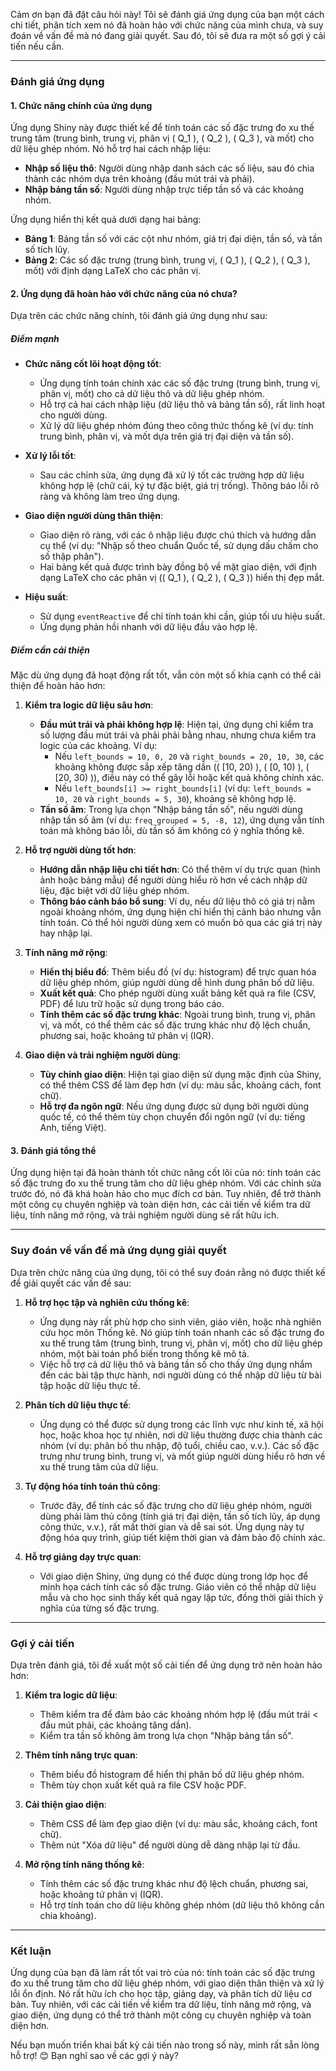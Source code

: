 Cảm ơn bạn đã đặt câu hỏi này! Tôi sẽ đánh giá ứng dụng của bạn một cách chi tiết, phân tích xem nó đã hoàn hảo với chức năng của mình chưa, và suy đoán về vấn đề mà nó đang giải quyết. Sau đó, tôi sẽ đưa ra một số gợi ý cải tiến nếu cần.

---

### **Đánh giá ứng dụng**

#### **1. Chức năng chính của ứng dụng**

Ứng dụng Shiny này được thiết kế để tính toán các số đặc trưng đo xu thế trung tâm (trung bình, trung vị, phân vị \( Q_1 \), \( Q_2 \), \( Q_3 \), và mốt) cho dữ liệu ghép nhóm. Nó hỗ trợ hai cách nhập liệu:

- **Nhập số liệu thô**: Người dùng nhập danh sách các số liệu, sau đó chia thành các nhóm dựa trên khoảng (đầu mút trái và phải).
- **Nhập bảng tần số**: Người dùng nhập trực tiếp tần số và các khoảng nhóm.

Ứng dụng hiển thị kết quả dưới dạng hai bảng:

- **Bảng 1**: Bảng tần số với các cột như nhóm, giá trị đại diện, tần số, và tần số tích lũy.
- **Bảng 2**: Các số đặc trưng (trung bình, trung vị, \( Q_1 \), \( Q_2 \), \( Q_3 \), mốt) với định dạng LaTeX cho các phân vị.

#### **2. Ứng dụng đã hoàn hảo với chức năng của nó chưa?**

Dựa trên các chức năng chính, tôi đánh giá ứng dụng như sau:

##### **Điểm mạnh**

- **Chức năng cốt lõi hoạt động tốt**:

  - Ứng dụng tính toán chính xác các số đặc trưng (trung bình, trung vị, phân vị, mốt) cho cả dữ liệu thô và dữ liệu ghép nhóm.
  - Hỗ trợ cả hai cách nhập liệu (dữ liệu thô và bảng tần số), rất linh hoạt cho người dùng.
  - Xử lý dữ liệu ghép nhóm đúng theo công thức thống kê (ví dụ: tính trung bình, phân vị, và mốt dựa trên giá trị đại diện và tần số).

- **Xử lý lỗi tốt**:

  - Sau các chỉnh sửa, ứng dụng đã xử lý tốt các trường hợp dữ liệu không hợp lệ (chữ cái, ký tự đặc biệt, giá trị trống). Thông báo lỗi rõ ràng và không làm treo ứng dụng.

- **Giao diện người dùng thân thiện**:

  - Giao diện rõ ràng, với các ô nhập liệu được chú thích và hướng dẫn cụ thể (ví dụ: "Nhập số theo chuẩn Quốc tế, sử dụng dấu chấm cho số thập phân").
  - Hai bảng kết quả được trình bày đồng bộ về mặt giao diện, với định dạng LaTeX cho các phân vị (\( Q_1 \), \( Q_2 \), \( Q_3 \)) hiển thị đẹp mắt.

- **Hiệu suất**:
  - Sử dụng `eventReactive` để chỉ tính toán khi cần, giúp tối ưu hiệu suất.
  - Ứng dụng phản hồi nhanh với dữ liệu đầu vào hợp lệ.

##### **Điểm cần cải thiện**

Mặc dù ứng dụng đã hoạt động rất tốt, vẫn còn một số khía cạnh có thể cải thiện để hoàn hảo hơn:

1. **Kiểm tra logic dữ liệu sâu hơn**:

   - **Đầu mút trái và phải không hợp lệ**: Hiện tại, ứng dụng chỉ kiểm tra số lượng đầu mút trái và phải phải bằng nhau, nhưng chưa kiểm tra logic của các khoảng. Ví dụ:
     - Nếu `left_bounds = 10, 0, 20` và `right_bounds = 20, 10, 30`, các khoảng không được sắp xếp tăng dần (\( [10, 20) \), \( [0, 10) \), \( [20, 30) \)), điều này có thể gây lỗi hoặc kết quả không chính xác.
     - Nếu `left_bounds[i] >= right_bounds[i]` (ví dụ: `left_bounds = 10, 20` và `right_bounds = 5, 30`), khoảng sẽ không hợp lệ.
   - **Tần số âm**: Trong lựa chọn "Nhập bảng tần số", nếu người dùng nhập tần số âm (ví dụ: `freq_grouped = 5, -8, 12`), ứng dụng vẫn tính toán mà không báo lỗi, dù tần số âm không có ý nghĩa thống kê.

2. **Hỗ trợ người dùng tốt hơn**:

   - **Hướng dẫn nhập liệu chi tiết hơn**: Có thể thêm ví dụ trực quan (hình ảnh hoặc bảng mẫu) để người dùng hiểu rõ hơn về cách nhập dữ liệu, đặc biệt với dữ liệu ghép nhóm.
   - **Thông báo cảnh báo bổ sung**: Ví dụ, nếu dữ liệu thô có giá trị nằm ngoài khoảng nhóm, ứng dụng hiện chỉ hiển thị cảnh báo nhưng vẫn tính toán. Có thể hỏi người dùng xem có muốn bỏ qua các giá trị này hay nhập lại.

3. **Tính năng mở rộng**:

   - **Hiển thị biểu đồ**: Thêm biểu đồ (ví dụ: histogram) để trực quan hóa dữ liệu ghép nhóm, giúp người dùng dễ hình dung phân bố dữ liệu.
   - **Xuất kết quả**: Cho phép người dùng xuất bảng kết quả ra file (CSV, PDF) để lưu trữ hoặc sử dụng trong báo cáo.
   - **Tính thêm các số đặc trưng khác**: Ngoài trung bình, trung vị, phân vị, và mốt, có thể thêm các số đặc trưng khác như độ lệch chuẩn, phương sai, hoặc khoảng tứ phân vị (IQR).

4. **Giao diện và trải nghiệm người dùng**:
   - **Tùy chỉnh giao diện**: Hiện tại giao diện sử dụng mặc định của Shiny, có thể thêm CSS để làm đẹp hơn (ví dụ: màu sắc, khoảng cách, font chữ).
   - **Hỗ trợ đa ngôn ngữ**: Nếu ứng dụng được sử dụng bởi người dùng quốc tế, có thể thêm tùy chọn chuyển đổi ngôn ngữ (ví dụ: tiếng Anh, tiếng Việt).

#### **3. Đánh giá tổng thể**

Ứng dụng hiện tại đã hoàn thành tốt chức năng cốt lõi của nó: tính toán các số đặc trưng đo xu thế trung tâm cho dữ liệu ghép nhóm. Với các chỉnh sửa trước đó, nó đã khá hoàn hảo cho mục đích cơ bản. Tuy nhiên, để trở thành một công cụ chuyên nghiệp và toàn diện hơn, các cải tiến về kiểm tra dữ liệu, tính năng mở rộng, và trải nghiệm người dùng sẽ rất hữu ích.

---

### **Suy đoán về vấn đề mà ứng dụng giải quyết**

Dựa trên chức năng của ứng dụng, tôi có thể suy đoán rằng nó được thiết kế để giải quyết các vấn đề sau:

1. **Hỗ trợ học tập và nghiên cứu thống kê**:

   - Ứng dụng này rất phù hợp cho sinh viên, giáo viên, hoặc nhà nghiên cứu học môn Thống kê. Nó giúp tính toán nhanh các số đặc trưng đo xu thế trung tâm (trung bình, trung vị, phân vị, mốt) cho dữ liệu ghép nhóm, một bài toán phổ biến trong thống kê mô tả.
   - Việc hỗ trợ cả dữ liệu thô và bảng tần số cho thấy ứng dụng nhắm đến các bài tập thực hành, nơi người dùng có thể nhập dữ liệu từ bài tập hoặc dữ liệu thực tế.

2. **Phân tích dữ liệu thực tế**:

   - Ứng dụng có thể được sử dụng trong các lĩnh vực như kinh tế, xã hội học, hoặc khoa học tự nhiên, nơi dữ liệu thường được chia thành các nhóm (ví dụ: phân bố thu nhập, độ tuổi, chiều cao, v.v.). Các số đặc trưng như trung bình, trung vị, và mốt giúp người dùng hiểu rõ hơn về xu thế trung tâm của dữ liệu.

3. **Tự động hóa tính toán thủ công**:

   - Trước đây, để tính các số đặc trưng cho dữ liệu ghép nhóm, người dùng phải làm thủ công (tính giá trị đại diện, tần số tích lũy, áp dụng công thức, v.v.), rất mất thời gian và dễ sai sót. Ứng dụng này tự động hóa quy trình, giúp tiết kiệm thời gian và đảm bảo độ chính xác.

4. **Hỗ trợ giảng dạy trực quan**:
   - Với giao diện Shiny, ứng dụng có thể được dùng trong lớp học để minh họa cách tính các số đặc trưng. Giáo viên có thể nhập dữ liệu mẫu và cho học sinh thấy kết quả ngay lập tức, đồng thời giải thích ý nghĩa của từng số đặc trưng.

---

### **Gợi ý cải tiến**

Dựa trên đánh giá, tôi đề xuất một số cải tiến để ứng dụng trở nên hoàn hảo hơn:

1. **Kiểm tra logic dữ liệu**:

   - Thêm kiểm tra để đảm bảo các khoảng nhóm hợp lệ (đầu mút trái < đầu mút phải, các khoảng tăng dần).
   - Kiểm tra tần số không âm trong lựa chọn "Nhập bảng tần số".

2. **Thêm tính năng trực quan**:

   - Thêm biểu đồ histogram để hiển thị phân bố dữ liệu ghép nhóm.
   - Thêm tùy chọn xuất kết quả ra file CSV hoặc PDF.

3. **Cải thiện giao diện**:

   - Thêm CSS để làm đẹp giao diện (ví dụ: màu sắc, khoảng cách, font chữ).
   - Thêm nút "Xóa dữ liệu" để người dùng dễ dàng nhập lại từ đầu.

4. **Mở rộng tính năng thống kê**:
   - Tính thêm các số đặc trưng khác như độ lệch chuẩn, phương sai, hoặc khoảng tứ phân vị (IQR).
   - Hỗ trợ tính toán cho dữ liệu không ghép nhóm (dữ liệu thô không cần chia khoảng).

---

### **Kết luận**

Ứng dụng của bạn đã làm rất tốt vai trò của nó: tính toán các số đặc trưng đo xu thế trung tâm cho dữ liệu ghép nhóm, với giao diện thân thiện và xử lý lỗi ổn định. Nó rất hữu ích cho học tập, giảng dạy, và phân tích dữ liệu cơ bản. Tuy nhiên, với các cải tiến về kiểm tra dữ liệu, tính năng mở rộng, và giao diện, ứng dụng có thể trở thành một công cụ chuyên nghiệp và toàn diện hơn.

Nếu bạn muốn triển khai bất kỳ cải tiến nào trong số này, mình rất sẵn lòng hỗ trợ! 😊 Bạn nghĩ sao về các gợi ý này?
